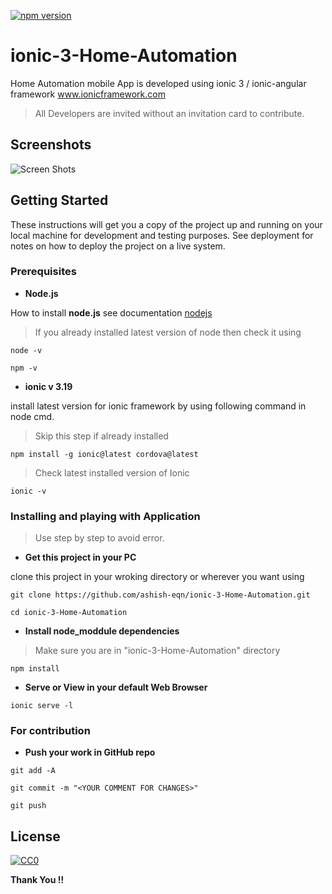 [![npm version](https://badge.fury.io/js/ionic-angular.svg)](https://badge.fury.io/js/ionic-angular)


# ionic-3-Home-Automation

Home Automation mobile App is developed using ionic 3 / ionic-angular framework  www.ionicframework.com

> All Developers are invited without an invitation card to contribute.

## Screenshots

![Screen Shots](https://github.com/ashish-eqn/ionic-3-Home-Automation/blob/master/Screenshots/Screenshot.png)

## Getting Started

These instructions will get you a copy of the project up and running on your local machine for development and testing purposes. See deployment for notes on how to deploy the project on a live system.

### Prerequisites

* **Node.js**

How to install **node.js** see documentation [nodejs](https://nodejs.org/en/docs/)

> If you already installed latest version of node then check it using

```
node -v

npm -v
```

* **ionic v 3.19**

install latest version for ionic framework by using following command in node cmd.

> Skip this step if already installed

```
npm install -g ionic@latest cordova@latest
```

> Check latest installed version of Ionic

```
ionic -v
```

### Installing and playing with Application

>Use step by step to avoid error.

* **Get this project in your PC**

 clone this project in your wroking directory or wherever you want using

```
git clone https://github.com/ashish-eqn/ionic-3-Home-Automation.git

cd ionic-3-Home-Automation
```

* **Install node_moddule dependencies**

>Make sure you are in "ionic-3-Home-Automation" directory

```
npm install
```

* **Serve or View in your default Web Browser**

```
ionic serve -l
```

### For contribution

* **Push your work in GitHub repo**

```
git add -A

git commit -m "<YOUR COMMENT FOR CHANGES>"

git push
```

## License

[![CC0](https://upload.wikimedia.org/wikipedia/commons/thumb/0/0b/License_icon-mit-2.svg/156px-License_icon-mit-2.svg.png)](LICENSE)

**Thank You !!**
